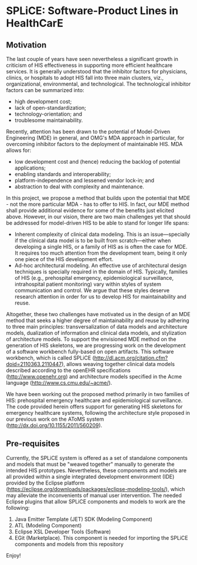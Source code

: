 # SPLiCE: Software-Product Lines in HealthCarE

## Motivation

The last couple of years have seen nevertheless a significant growth in criticism of HIS effectiveness in supporting more efficient healthcare services. 
It is generally understood that the inhibitor factors for physicians, clinics, or hospitals to adopt HIS fall into three main clusters, viz., organizational, environmental, and technological. 
The technological inhibitor factors can be summarized into:

- high development cost;
- lack of open-standardization;
- technology-orientation; and
- troublesome maintainability.

Recently, attention has been drawn to the potential of Model-Driven Engineering (MDE) in general, and OMG's MDA approach in particular, for overcoming inhibitor factors to the deployment of maintainable HIS. 
MDA allows for:

- low development cost and (hence) reducing the backlog of potential applications;
- enabling standards and interoperability;
- platform-independence and lessened vendor lock-in; and
- abstraction to deal with complexity and maintenance.

In this project, we propose a method that builds upon the potential that MDE - not the more particular MDA - has to offer to HIS. 
In fact, our MDE method shall provide additional evidence for some of the benefits just elicited above. 
However, in our vision, there are two main challenges yet that should be addressed for model-driven HIS to be able to stand for longer life spans:

- Inherent complexity of clinical data modeling. This is an issue—specially if the clinical data model is to be built from scratch—either when developing a single HIS, or a family of HIS as is often the case for MDE. It requires too much attention from the development team, being it only one piece of the HIS development effort.
- Ad-hoc architectural modeling. An effective use of architectural design techniques is specially required in the domain of HIS. Typically, families of HIS (e.g., prehospital emergency, epidemiological surveillance, intrahospital patient monitoring) vary within styles of system communication and control. We argue that these styles deserve research attention in order for us to develop HIS for maintainability and reuse.

Altogether, these two challenges have motivated us in the design of an MDE method that seeks a higher degree of maintainability and reuse by adhering to three main principles: transversalization of data models and architecture models, dualization of information and clinical data models, and stylization of architecture models. 
To support the envisioned MDE method on the generation of HIS skeletons, we are progressing work on the development of a software workbench fully-based on open artifacts. 
This software workbench, which is called SPLiCE (http://dl.acm.org/citation.cfm?doid=2110363.2110447), allows weaving together clinical data models described according to the openEHR specifications (http://www.openehr.org) and architecture models specified in the Acme language (http://www.cs.cmu.edu/~acme/).

We have been working out the proposed method primarily in two families of HIS: prehospital emergency healthcare and epidemiological surveillance. 
The code provided herein offers support for generating HIS skeletons for emergency healthcare systems, following the architecture style proposed in our previous work on the AToMS system (http://dx.doi.org/10.1155/2011/560209).

## Pre-requisites

Currently, the SPLiCE system is offered as a set of standalone components and models that must be "weaved together" manually to generate the intended HIS prototypes. 
Nevertheless, these components and models are all provided within a single integrated development environment (IDE) provided by the Eclipse platform (https://eclipse.org/downloads/packages/eclipse-modeling-tools/), which may alleviate the inconvenients of manual user intervention. 
The needed Eclipse plugins that allow SPLiCE components and models to work are the following:

1.	Java Emitter Template (JET) SDK (Modeling Component)
2.	ATL (Modeling Component)
3.	Eclipse XSL Developer Tools (Software)
4.	EGit (Marketplace). This component is needed for importing the SPLiCE components and models from this repository

Enjoy!


